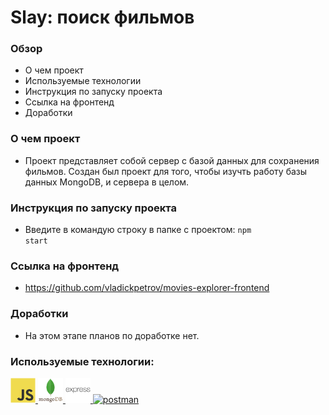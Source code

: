 # Slay: поиск фильмов 

### Обзор
* О чем проект
* Используемые технологии
* Инструкция по запуску проекта
* Ссылка на фронтенд
* Доработки

### О чем проект

* Проект представляет собой сервер с базой данных для сохранения фильмов. Создан был проект для того, чтобы изучть работу базы данных MongoDB, и сервера в целом.

### Инструкция по запуску проекта

* Введите в командую строку в папке с проектом: <code>npm start</code>

### Ссылка на фронтенд

* https://github.com/vladickpetrov/movies-explorer-frontend

### Доработки

* На этом этапе планов по доработке нет.

<h3 align="left">Используемые технологии:</h3>
<p align="left"> 
  <a href="https://developer.mozilla.org/en-US/docs/Web/JavaScript" target="_blank" rel="noreferrer"> <img src="https://raw.githubusercontent.com/devicons/devicon/master/icons/javascript/javascript-original.svg" alt="javascript" width="40" height="40"/> </a>
  <a href="https://www.mongodb.com/" target="_blank" rel="noreferrer"> <img src="https://raw.githubusercontent.com/devicons/devicon/master/icons/mongodb/mongodb-original-wordmark.svg" alt="mongodb" width="40" height="40"/> </a> 
  <a href="https://expressjs.com" target="_blank" rel="noreferrer"> <img src="https://raw.githubusercontent.com/devicons/devicon/master/icons/express/express-original-wordmark.svg" alt="express" width="40" height="40"/> </a>
  <a href="https://postman.com" target="_blank" rel="noreferrer"> <img src="https://www.vectorlogo.zone/logos/getpostman/getpostman-icon.svg" alt="postman" width="40" height="40"/> </a>
</p>
